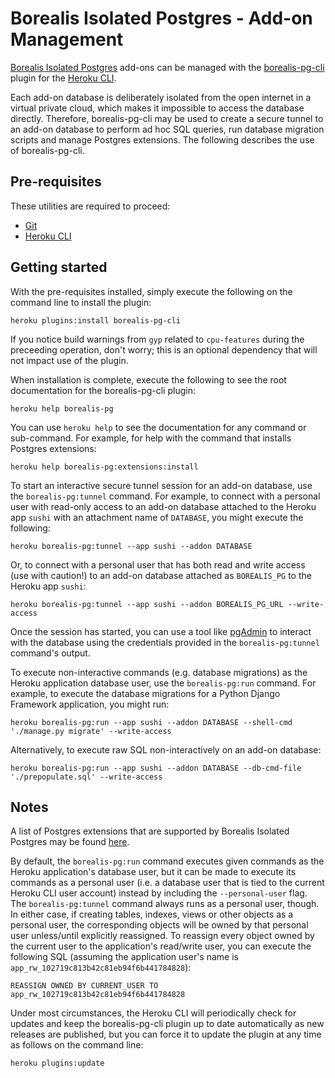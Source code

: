 # Borealis Isolated Postgres - Add-on Management

[Borealis Isolated Postgres](https://elements.heroku.com/addons/borealis-pg) add-ons can be managed with the [borealis-pg-cli](https://www.npmjs.com/package/borealis-pg-cli) plugin for the [Heroku CLI](https://devcenter.heroku.com/articles/heroku-cli).

Each add-on database is deliberately isolated from the open internet in a virtual private cloud, which makes it impossible to access the database directly. Therefore, borealis-pg-cli may be used to create a secure tunnel to an add-on database to perform ad hoc SQL queries, run database migration scripts and manage Postgres extensions. The following describes the use of borealis-pg-cli.

## Pre-requisites

These utilities are required to proceed:

- [Git](https://git-scm.com/book/en/v2/Getting-Started-Installing-Git)
- [Heroku CLI](https://devcenter.heroku.com/articles/heroku-cli#download-and-install)

## Getting started

With the pre-requisites installed, simply execute the following on the command line to install the plugin:

```shell
heroku plugins:install borealis-pg-cli
```

If you notice build warnings from `gyp` related to `cpu-features` during the preceeding operation, don't worry; this is an optional dependency that will not impact use of the plugin.

When installation is complete, execute the following to see the root documentation for the borealis-pg-cli plugin:

```shell
heroku help borealis-pg
```

You can use `heroku help` to see the documentation for any command or sub-command. For example, for help with the command that installs Postgres extensions:

```shell
heroku help borealis-pg:extensions:install
```

To start an interactive secure tunnel session for an add-on database, use the `borealis-pg:tunnel` command. For example, to connect with a personal user with read-only access to an add-on database attached to the Heroku app `sushi` with an attachment name of `DATABASE`, you might execute the following:

```shell
heroku borealis-pg:tunnel --app sushi --addon DATABASE
```

Or, to connect with a personal user that has both read and write access (use with caution!) to an add-on database attached as `BOREALIS_PG` to the Heroku app `sushi`:

```shell
heroku borealis-pg:tunnel --app sushi --addon BOREALIS_PG_URL --write-access
```

Once the session has started, you can use a tool like [pgAdmin](https://www.pgadmin.org/) to interact with the database using the credentials provided in the `borealis-pg:tunnel` command's output.

To execute non-interactive commands (e.g. database migrations) as the Heroku application database user, use the `borealis-pg:run` command. For example, to execute the database migrations for a Python Django Framework application, you might run:

```shell
heroku borealis-pg:run --app sushi --addon DATABASE --shell-cmd './manage.py migrate' --write-access
```

Alternatively, to execute raw SQL non-interactively on an add-on database:

```shell
heroku borealis-pg:run --app sushi --addon DATABASE --db-cmd-file './prepopulate.sql' --write-access
```

## Notes

A list of Postgres extensions that are supported by Borealis Isolated Postgres may be found [here](./pg-extensions-support.md).

By default, the `borealis-pg:run` command executes given commands as the Heroku application's database user, but it can be made to execute its commands as a personal user (i.e. a database user that is tied to the current Heroku CLI user account) instead by including the `--personal-user` flag. The `borealis-pg:tunnel` command always runs as a personal user, though. In either case, if creating tables, indexes, views or other objects as a personal user, the corresponding objects will be owned by that personal user unless/until explicitly reassigned. To reassign every object owned by the current user to the application's read/write user, you can execute the following SQL (assuming the application user's name is `app_rw_102719c813b42c81eb94f6b441784828`):

```postgresql
REASSIGN OWNED BY CURRENT_USER TO app_rw_102719c813b42c81eb94f6b441784828
```

Under most circumstances, the Heroku CLI will periodically check for updates and keep the borealis-pg-cli plugin up to date automatically as new releases are published, but you can force it to update the plugin at any time as follows on the command line:

```shell
heroku plugins:update
```
